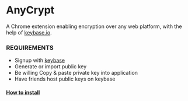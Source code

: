 AnyCrypt
========

A Chrome extension enabling encryption over any web platform, with the help of [keybase.io](https://keybase.io/).

### REQUIREMENTS

* Signup with [keybase](https://keybase.io)
* Generate or import public key
* Be willing Copy & paste private key into application
* Have friends host public keys on keybase

#### [How to install](http://lettergram.github.io/keylimepie_issues/)

